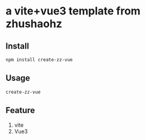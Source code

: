 # a vite+vue3 template from zhushaohz

## Install 

    npm install create-zz-vue

## Usage

    create-zz-vue

## Feature

1. vite
2. Vue3

